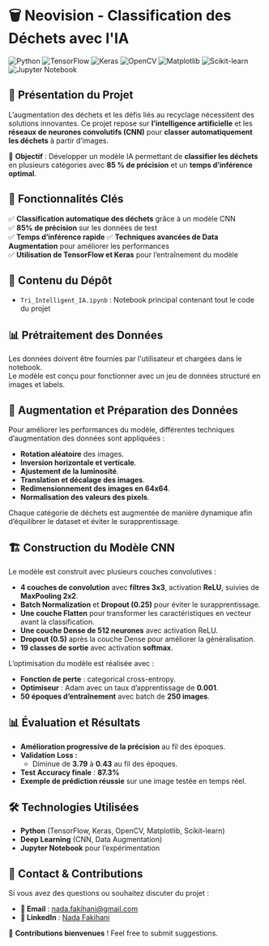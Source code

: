 # 🗑️ Neovision - Classification des Déchets avec l'IA

![Python](https://img.shields.io/badge/Python-3.8+-blue?logo=python&logoColor=white)
![TensorFlow](https://img.shields.io/badge/TensorFlow-2.0+-orange?logo=tensorflow&logoColor=white)
![Keras](https://img.shields.io/badge/Keras-Deep%20Learning-red?logo=keras&logoColor=white)
![OpenCV](https://img.shields.io/badge/OpenCV-Image%20Processing-green?logo=opencv&logoColor=white)
![Matplotlib](https://img.shields.io/badge/Matplotlib-Data%20Visualization-yellow?logo=python&logoColor=white)
![Scikit-learn](https://img.shields.io/badge/Scikit--learn-Machine%20Learning-orange?logo=scikitlearn&logoColor=white)
![Jupyter Notebook](https://img.shields.io/badge/Jupyter-Notebook-blue?logo=jupyter&logoColor=white)

## 📖 Présentation du Projet
L’augmentation des déchets et les défis liés au recyclage nécessitent des solutions innovantes. Ce projet repose sur **l’intelligence artificielle** et les **réseaux de neurones convolutifs (CNN)** pour **classer automatiquement les déchets** à partir d’images.

📌 **Objectif** : Développer un modèle IA permettant de **classifier les déchets** en plusieurs catégories avec **85 % de précision** et un **temps d’inférence optimal**.

## 🚀 Fonctionnalités Clés
✅ **Classification automatique des déchets** grâce à un modèle CNN  
✅ **85% de précision** sur les données de test  
✅ **Temps d’inférence rapide** 
✅ **Techniques avancées de Data Augmentation** pour améliorer les performances  
✅ **Utilisation de TensorFlow et Keras** pour l’entraînement du modèle  

## 📂 Contenu du Dépôt
- `Tri_Intelligent_IA.ipynb` : Notebook principal contenant tout le code du projet


## 📊 Prétraitement des Données
Les données doivent être fournies par l'utilisateur et chargées dans le notebook.  
Le modèle est conçu pour fonctionner avec un jeu de données structuré en images et labels.

## 🔄 Augmentation et Préparation des Données
Pour améliorer les performances du modèle, différentes techniques d’augmentation des données sont appliquées :
- **Rotation aléatoire** des images.
- **Inversion horizontale et verticale**.
- **Ajustement de la luminosité**.
- **Translation et décalage des images**.
- **Redimensionnement des images en 64x64**.
- **Normalisation des valeurs des pixels**.

Chaque catégorie de déchets est augmentée de manière dynamique afin d’équilibrer le dataset et éviter le surapprentissage.

## 🏗️ Construction du Modèle CNN
Le modèle est construit avec plusieurs couches convolutives :
- **4 couches de convolution** avec **filtres 3x3**, activation **ReLU**, suivies de **MaxPooling 2x2**.
- **Batch Normalization** et **Dropout (0.25)** pour éviter le surapprentissage.
- **Une couche Flatten** pour transformer les caractéristiques en vecteur avant la classification.
- **Une couche Dense de 512 neurones** avec activation ReLU.
- **Dropout (0.5)** après la couche Dense pour améliorer la généralisation.
- **19 classes de sortie** avec activation **softmax**.

L’optimisation du modèle est réalisée avec :
- **Fonction de perte** : categorical cross-entropy.
- **Optimiseur** : Adam avec un taux d’apprentissage de **0.001**.
- **50 époques d’entraînement** avec batch de **250 images**.
  

## 📊 Évaluation et Résultats
- **Amélioration progressive de la précision** au fil des époques.
- **Validation Loss :**
  - Diminue de **3.79** à **0.43** au fil des époques.
- **Test Accuracy finale** : **87.3%**
- **Exemple de prédiction réussie** sur une image testée en temps réel.

## 🛠 Technologies Utilisées
- **Python** (TensorFlow, Keras, OpenCV, Matplotlib, Scikit-learn)
- **Deep Learning** (CNN, Data Augmentation)
- **Jupyter Notebook** pour l’expérimentation

## 📧 Contact & Contributions
Si vous avez des questions ou souhaitez discuter du projet :
- **📩 Email** : nada.fakihani@gmail.com
- **🔗 LinkedIn** : [Nada Fakihani](https://www.linkedin.com/in/nadafakihani/)

📌 **Contributions bienvenues** ! Feel free to submit suggestions.
